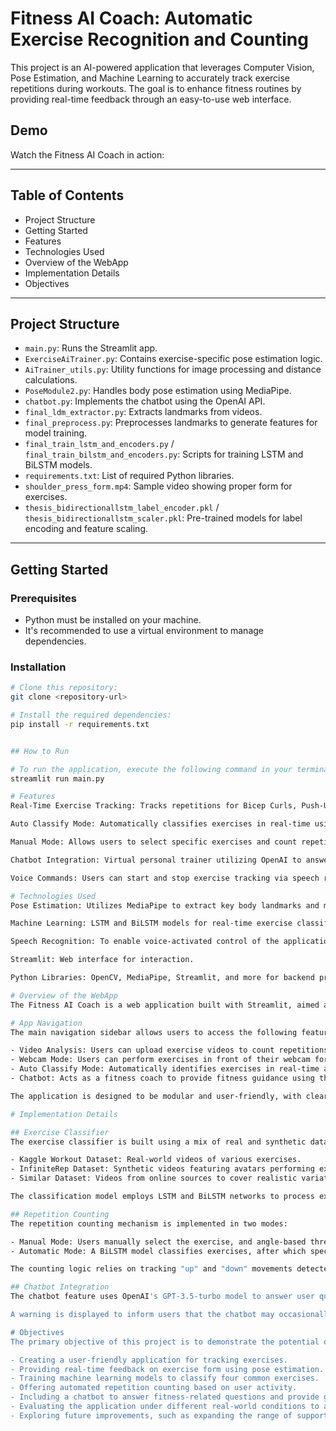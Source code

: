 # Fitness AI Coach: Automatic Exercise Recognition and Counting

This project is an AI-powered application that leverages Computer Vision, Pose Estimation, and Machine Learning to accurately track exercise repetitions during workouts. The goal is to enhance fitness routines by providing real-time feedback through an easy-to-use web interface.

## Demo

Watch the Fitness AI Coach in action:

---

## Table of Contents
- Project Structure
- Getting Started
- Features
- Technologies Used
- Overview of the WebApp
- Implementation Details
- Objectives

---

## Project Structure
- `main.py`: Runs the Streamlit app.
- `ExerciseAiTrainer.py`: Contains exercise-specific pose estimation logic.
- `AiTrainer_utils.py`: Utility functions for image processing and distance calculations.
- `PoseModule2.py`: Handles body pose estimation using MediaPipe.
- `chatbot.py`: Implements the chatbot using the OpenAI API.
- `final_ldm_extractor.py`: Extracts landmarks from videos.
- `final_preprocess.py`: Preprocesses landmarks to generate features for model training.
- `final_train_lstm_and_encoders.py` / `final_train_bilstm_and_encoders.py`: Scripts for training LSTM and BiLSTM models.
- `requirements.txt`: List of required Python libraries.
- `shoulder_press_form.mp4`: Sample video showing proper form for exercises.
- `thesis_bidirectionallstm_label_encoder.pkl` / `thesis_bidirectionallstm_scaler.pkl`: Pre-trained models for label encoding and feature scaling.

---

## Getting Started

### Prerequisites
- Python must be installed on your machine.
- It's recommended to use a virtual environment to manage dependencies.

### Installation
```bash
# Clone this repository:
git clone <repository-url>

# Install the required dependencies:
pip install -r requirements.txt


## How to Run

# To run the application, execute the following command in your terminal:
streamlit run main.py

# Features
Real-Time Exercise Tracking: Tracks repetitions for Bicep Curls, Push-Ups, Squats, and Shoulder Press using pose estimation and angle calculations.

Auto Classify Mode: Automatically classifies exercises in real-time using a BiLSTM model, eliminating the need for manual selection.

Manual Mode: Allows users to select specific exercises and count repetitions using an angle-based approach.

Chatbot Integration: Virtual personal trainer utilizing OpenAI to answer fitness-related questions.

Voice Commands: Users can start and stop exercise tracking via speech recognition.

# Technologies Used
Pose Estimation: Utilizes MediaPipe to extract key body landmarks and monitor movement.

Machine Learning: LSTM and BiLSTM models for real-time exercise classification.

Speech Recognition: To enable voice-activated control of the application.

Streamlit: Web interface for interaction.

Python Libraries: OpenCV, MediaPipe, Streamlit, and more for backend processing.

# Overview of the WebApp
The Fitness AI Coach is a web application built with Streamlit, aimed at providing users with tools for fitness tracking, real-time exercise classification, repetition counting, and chatbot support.

# App Navigation
The main navigation sidebar allows users to access the following features:

- Video Analysis: Users can upload exercise videos to count repetitions based on pose estimation.
- Webcam Mode: Users can perform exercises in front of their webcam for real-time repetition counting.
- Auto Classify Mode: Automatically identifies exercises in real-time and counts repetitions accordingly.
- Chatbot: Acts as a fitness coach to provide fitness guidance using the OpenAI API.

The application is designed to be modular and user-friendly, with clear instructions and an intuitive interface for each feature. The system also provides visual cues and instructional videos to assist users with exercise form and repetition counts.

# Implementation Details

## Exercise Classifier
The exercise classifier is built using a mix of real and synthetic datasets to improve generalization. The main sources include:

- Kaggle Workout Dataset: Real-world videos of various exercises.
- InfiniteRep Dataset: Synthetic videos featuring avatars performing exercises to add diversity.
- Similar Dataset: Videos from online sources to cover realistic variations.

The classification model employs LSTM and BiLSTM networks to process extracted landmarks and classify exercises based on joint angles and movement patterns. Hyperparameter tuning and evaluation were conducted using metrics like accuracy, precision, recall, and F1-score.

## Repetition Counting
The repetition counting mechanism is implemented in two modes:

- Manual Mode: Users manually select the exercise, and angle-based thresholds are applied to count repetitions.
- Automatic Mode: A BiLSTM model classifies exercises, after which specific counting logic is applied based on identified body angles.

The counting logic relies on tracking "up" and "down" movements detected through angle variations, ensuring that the repetitions are accurately counted.

## Chatbot Integration
The chatbot feature uses OpenAI's GPT-3.5-turbo model to answer user questions related to fitness and workouts. The chatbot is integrated into the web application using LangChain’s ConversationChain to maintain context and provide more meaningful responses.

A warning is displayed to inform users that the chatbot may occasionally provide incorrect information, and critical decisions should be verified with a professional.

# Objectives
The primary objective of this project is to demonstrate the potential of AI for enhancing fitness tracking. Key goals include:

- Creating a user-friendly application for tracking exercises.
- Providing real-time feedback on exercise form using pose estimation.
- Training machine learning models to classify four common exercises.
- Offering automated repetition counting based on user activity.
- Including a chatbot to answer fitness-related questions and provide general workout advice.
- Evaluating the application under different real-world conditions to assess robustness.
- Exploring future improvements, such as expanding the range of supported exercises and improving chatbot reliability.
